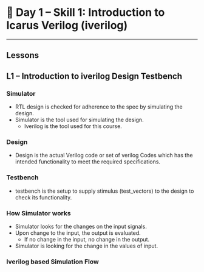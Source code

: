 # 🔹 Day 1 – Skill 1: Introduction to Icarus Verilog (iverilog)

---

## Lessons

## L1 – Introduction to iverilog Design Testbench

### Simulator
- RTL design is checked for adherence to the spec by simulating the design.
- Simulator is the tool used for simulating the design.
    - Iverilog is the tool used for this course.

### Design
- Design is the actual Verilog code or set of verilog Codes which has the intended functionality to meet the required specifications.

### Testbench
- testbench is the setup to supply stimulus (test_vectors) to the design to check its functionality.

### How Simulator works
- Simulator looks for the changes on the input signals.
- Upon change to the input, the output is evaluated.
  - If no change in the input, no change in the output.
- Simulator is looking for the change in the values of input.

### Iverilog based Simulation Flow


